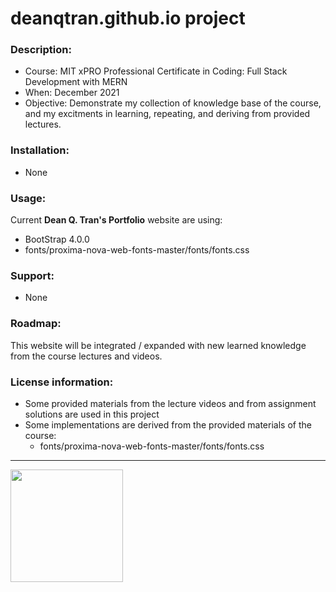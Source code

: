 # deanqtran.github.io project

### **Description**:
<ul>
  <li>Course: MIT xPRO Professional Certificate in Coding: Full Stack Development with MERN</li>
  <li>When: December 2021</li>
  <li>Objective: Demonstrate my collection of knowledge base of the course, and my excitments in learning, repeating, and deriving from provided lectures.</li>
</ul>  

### **Installation**:
<ul><li>None</li></ul>

### **Usage**:
<p>Current <b>Dean Q. Tran's Portfolio</b> website are using:</p>
<ul>
  <li>BootStrap 4.0.0</li>
  <li>fonts/proxima-nova-web-fonts-master/fonts/fonts.css</li>
</ul>

### **Support**:
<ul><li>None</li></ul>

### **Roadmap**:
<p>This website will be integrated / expanded with new learned knowledge from the course lectures and videos.</p>

### **License information**:
<ul>
  <li>Some provided materials from the lecture videos and from assignment solutions are used in this project</li>
  <li>Some implementations are derived from the provided materials of the course:
    <ul>
      <li>fonts/proxima-nova-web-fonts-master/fonts/fonts.css</li>
    </ul>
  </li>
</ul>

------------------
<img height="180em" src="https://github-readme-stats.vercel.app/api?username=deanqtran&show_icons=true&hide_border=true&&count_private=true&include_all_commits=true" />
